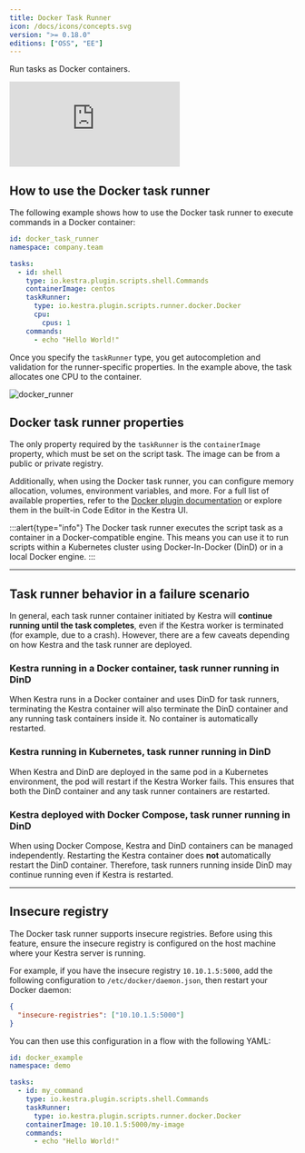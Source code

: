 ```yaml
---
title: Docker Task Runner
icon: /docs/icons/concepts.svg
version: ">= 0.18.0"
editions: ["OSS", "EE"]
---
```


Run tasks as Docker containers.

<div class="video-container">
  <iframe src="https://www.youtube.com/embed/N-Bq-TWqxiw?si=2u4_xmm2vLivKLPO" title="YouTube video player" frameborder="0" allow="accelerometer; autoplay; clipboard-write; encrypted-media; gyroscope; picture-in-picture; web-share" referrerpolicy="strict-origin-when-cross-origin" allowfullscreen></iframe>
</div>

## How to use the Docker task runner

The following example shows how to use the Docker task runner to execute commands in a Docker container:

```yaml
id: docker_task_runner
namespace: company.team

tasks:
  - id: shell
    type: io.kestra.plugin.scripts.shell.Commands
    containerImage: centos
    taskRunner:
      type: io.kestra.plugin.scripts.runner.docker.Docker
      cpu:
        cpus: 1
    commands:
      - echo "Hello World!"
```

Once you specify the `taskRunner` type, you get autocompletion and validation for the runner-specific properties. In the example above, the task allocates one CPU to the container.

![docker_runner](/docs/concepts/docker_runner.png)

## Docker task runner properties

The only property required by the `taskRunner` is the `containerImage` property, which must be set on the script task. The image can be from a public or private registry.

Additionally, when using the Docker task runner, you can configure memory allocation, volumes, environment variables, and more. For a full list of available properties, refer to the [Docker plugin documentation](/plugins/plugin-script-python/io.kestra.plugin.scripts.runner.docker.Docker) or explore them in the built-in Code Editor in the Kestra UI.

:::alert{type="info"}
The Docker task runner executes the script task as a container in a Docker-compatible engine. This means you can use it to run scripts within a Kubernetes cluster using Docker-In-Docker (DinD) or in a local Docker engine.
:::

---

## Task runner behavior in a failure scenario

In general, each task runner container initiated by Kestra will **continue running until the task completes**, even if the Kestra worker is terminated (for example, due to a crash). However, there are a few caveats depending on how Kestra and the task runner are deployed.

### Kestra running in a Docker container, task runner running in DinD

When Kestra runs in a Docker container and uses DinD for task runners, terminating the Kestra container will also terminate the DinD container and any running task containers inside it. No container is automatically restarted.

### Kestra running in Kubernetes, task runner running in DinD

When Kestra and DinD are deployed in the same pod in a Kubernetes environment, the pod will restart if the Kestra Worker fails. This ensures that both the DinD container and any task runner containers are restarted.

### Kestra deployed with Docker Compose, task runner running in DinD

When using Docker Compose, Kestra and DinD containers can be managed independently. Restarting the Kestra container does **not** automatically restart the DinD container. Therefore, task runners running inside DinD may continue running even if Kestra is restarted.

---

## Insecure registry

The Docker task runner supports insecure registries. Before using this feature, ensure the insecure registry is configured on the host machine where your Kestra server is running.

For example, if you have the insecure registry `10.10.1.5:5000`, add the following configuration to `/etc/docker/daemon.json`, then restart your Docker daemon:

```json
{
  "insecure-registries": ["10.10.1.5:5000"]
}
```

You can then use this configuration in a flow with the following YAML:

```yaml
id: docker_example
namespace: demo

tasks:
  - id: my_command
    type: io.kestra.plugin.scripts.shell.Commands
    taskRunner:
      type: io.kestra.plugin.scripts.runner.docker.Docker
    containerImage: 10.10.1.5:5000/my-image
    commands:
      - echo "Hello World!"
```
